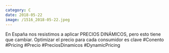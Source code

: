 ```yaml
--- 
category: C 
date: 2018-05-22 
image: /1516_2018-05-22.jpeg 
--- 
```


En España nos resistimos a aplicar PRECIOS DINÁMICOS, pero esto tiene que cambiar. Optimizar el precio para cada consumidor es clave #Conento #Pricing #Precio #PreciosDinamicos #DynamicPricing
